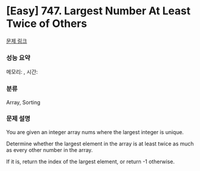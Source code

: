 # [Easy] 747. Largest Number At Least Twice of Others

[문제 링크](https://leetcode.com/problems/largest-number-at-least-twice-of-others/) 

### 성능 요약

메모리: , 시간: 

### 분류

Array, Sorting

### 문제 설명

<p>You are given an integer array nums where the largest integer is unique.</p>
<p>Determine whether the largest element in the array is at least twice as much as every other number in the array.</p>
<p>If it is, return the index of the largest element, or return -1 otherwise.</p>

